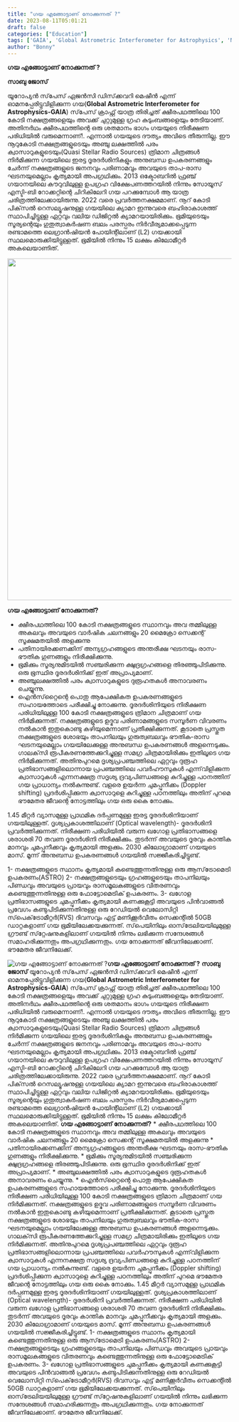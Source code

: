 ```yaml
---
title: "ഗയ എങ്ങോട്ടാണ് നോക്കുന്നത് ?"
date: 2023-08-11T05:01:21
draft: false
categories: ["Education"]
tags: ['GAIA', 'Global Astrometric Interferometer for Astrophysics', 'NASA']
author: "Bonny"
---
```


<strong>ഗയ എങ്ങോട്ടാണ് നോക്കുന്നത് ?</strong>

<strong>സാബു ജോസ് </strong>

യൂറോപ്യന്‍ സ്‌പേസ് ഏജന്‍സി ഡിസ്‌ക്കവറി മെഷീന്‍ എന്ന് ഓമനപ്പേരിട്ടുവിളിക്കുന്ന ഗയ(<strong>Global Astrometric Interferometer for Astrophysics-GAIA</strong>) സ്‌പേസ് ക്രാഫ്റ്റ് യാത്ര തിരിച്ചത് ക്ഷീരപഥത്തിലെ 100 കോടി നക്ഷത്രങ്ങളെയും അവക്ക് ചുറ്റുമുള്ള ഗ്രഹ കുടുംബങ്ങളെയും തേടിയാണ്. അതിനര്‍ഥം ക്ഷീരപഥത്തിന്റെ ഒരു ശതമാനം ഭാഗം ഗയയുടെ നിരീക്ഷണ പരിധിയില്‍ വരുമെന്നാണ്!. എന്നാല്‍ ഗയയുടെ ദൗത്യം അവിടെ തീരുന്നില്ല. ഈ നൂറുകോടി നക്ഷത്രങ്ങളുടെയും അഞ്ചു ലക്ഷത്തില്‍ പരം ക്വാസാറുകളുടെയും(Quasi Stellar Radio Sources) ത്രിമാന ചിത്രങ്ങള്‍ നിര്‍മിക്കുന്ന ഗയയിലെ ഇരട്ട ദൂരദര്‍ശിനികളും അനുബന്ധ ഉപകരണങ്ങളും ചേര്‍ന്ന് നക്ഷത്രങ്ങളുടെ ജനനവും പരിണാമവും അവയുടെ താപ-രാസ ഘടനയുമെല്ലാം കൃത്യമായി അപഗ്രഥിക്കും. 2013 ഒക്ടോബറില്‍ ഫ്രഞ്ച് ഗയാനയിലെ കൗറുവിലുള്ള ഉപഗ്രഹ വിക്ഷേപണത്തറയില്‍ നിന്നും സോയൂസ് എസ്ടി-ബി റോക്കറ്റിന്റെ ചിറികിലേറി ഗയ പറക്കുമ്പോള്‍ ആ യാത്ര ചരിത്രത്തിലേക്കായിരുന്നു. 2022 വരെ പ്രവർത്തനക്ഷമമാണ്. നൂറ് കോടി പിക്‌സല്‍ റെസല്യൂഷനുള്ള ഗയയിലെ ക്യാമറ ഇന്നുവരെ ബഹിരാകാശത്ത് സ്ഥാപിച്ചിട്ടുള്ള ഏറ്റവും വലിയ ഡിജിറ്റല്‍ ക്യാമറയായിരിക്കും. ഭൂമിയുടെയും സൂര്യന്റെയും ഗുതുത്വാകര്‍ഷണ ബലം പരസ്പരം നിര്‍വീര്യമാക്കപ്പെടുന്ന രണ്ടാമത്തെ ലെഗ്രാന്‍ഷിയന്‍ പോയിന്റിലാണ് (L2) ഗയക്കായി സ്ഥലമൊരുക്കിയിട്ടുള്ളത്. ഭൂമിയില്‍ നിന്നും 15 ലക്ഷം കിലോമീറ്റര്‍ അകലെയാണിത്.

<a href="http://13.232.38.164/wp-content/uploads/2023/08/fwwwweer.jpg"><img class="size-large wp-image-407033" src="http://13.232.38.164/wp-content/uploads/2023/08/fwwwweer-1024x768.jpg" alt="" width="1024" height="768" /></a>

<strong>ഗയ എങ്ങോട്ടാണ് നോക്കുന്നത്?</strong>

* ക്ഷീരപഥത്തിലെ 100 കോടി നക്ഷത്രങ്ങളുടെ സ്ഥാനവും അവ തമ്മിലുള്ള അകലവും അവയുടെ വാര്‍ഷിക ചലനങ്ങളും 20 മൈക്രോ സെക്കന്റ് സൂക്ഷമതയില്‍ അളക്കുന്നു
* പതിനായിരക്കണക്കിന് അന്യഗ്രഹങ്ങളുടെ അന്തരീക്ഷ ഘടനയും രാസ-ഭൗതിക ഗുണങ്ങളും നിരീക്ഷിക്കുന്നു.
* ഭൂമിക്കും സൂര്യനുമിടയില്‍ സഞ്ചരിക്കുന്ന ക്ഷുദ്രഗ്രഹങ്ങളെ തിരഞ്ഞുപിടിക്കുന്നു. ഒരു ഭൂസ്ഥിര ദൂരദര്‍ശിനിക്ക് ഇത് അപ്രാപ്യമാണ്.
* അഞ്ചുലക്ഷത്തില്‍ പരം ക്വാസാറുകളുടെ ദുരൂഹതകള്‍ അനാവരണം ചെയ്യുന്നു.
* ഐന്‍സ്‌റ്റൈന്റെ പൊതു ആപേക്ഷികത ഉപകരണങ്ങളുടെ സഹായത്തോടെ പരീക്ഷിച്ചു നോക്കുന്നു.
ദൂരദര്‍ശിനിയുടെ നിരീക്ഷണ പരിധിയിലുള്ള 100 കോടി നക്ഷത്രങ്ങളുടെ ത്രിമാന ചിത്രമാണ് ഗയ നിര്‍മിക്കുന്നത്. നക്ഷത്രങ്ങളുടെ ഉദ്ഭവ പരിണാമങ്ങളുടെ സമ്പൂര്‍ണ വിവരണം നല്‍കാന്‍ ഇതുകൊണ്ടു കഴിയുമെന്നാണ് പ്രതീക്ഷിക്കുന്നത്. കൂടാതെ പ്രസ്തുത നക്ഷത്രങ്ങളുടെ ശോഭയും താപനിലയും ഗുരുത്വബലവും ഭൗതിക-രാസ ഘടനയുമെല്ലാം ഗയയിലേക്കുള്ള അനുബന്ധ ഉപകരണങ്ങള്‍ അളന്നെടുക്കും. ഗാലക്‌സി രൂപീകരണത്തേക്കുറിച്ചുള്ള സമഗ്ര ചിത്രമായിരിക്കും ഇതിലൂടെ ഗയ നിര്‍മിക്കുന്നത്. അതിനുപുറമെ ദൃശ്യപ്രപഞ്ചത്തിലെ ഏറ്റവും ദുരൂഹ പ്രതിഭാസങ്ങളിലൊന്നായ പ്രപഞ്ചത്തിലെ പവര്‍ഹൗസുകള്‍ എന്ന്‌വിളിക്കുന്ന ക്വാസാറുകള്‍ എന്നനക്ഷത്ര സദൃശ്യ ദ്രവ്യപിണ്ഡങ്ങളെ കുറിച്ചുള്ള പഠനത്തിന് ഗയ പ്രാധാന്യം നല്‍കുന്നുണ്ട്. വളരെ ഉയര്‍ന്ന ചുമപ്പുനീക്കം (Doppler shifting) പ്രദര്‍ശിപ്പിക്കുന്ന ക്വാസാറുളെ കുറിച്ചുള്ള പഠനത്തിലും അതിന് പുറമെ ഭൗമേതര ജീവന്റെ നോട്ടത്തിലും ഗയ ഒരു കൈ നോക്കും.

1.45 മീറ്റര്‍ വ്യാസമുള്ള പ്രാഥമിക ദര്‍പ്പണമുള്ള ഇരട്ട ദൂരദര്‍ശിനിയാണ് ഗയയിലുള്ളത്. ദൃശ്യപ്രകാശത്തിലാണ് (Optical wavelength)- ദൂരദര്‍ശിനി പ്രവര്‍ത്തിക്കുന്നത്. നിരീക്ഷണ പരിധിയില്‍ വരുന്ന ഖഗോള പ്രതിഭാസങ്ങളെ ശരാശരി 70 തവണ ദൂരദര്‍ശിനി നിരീക്ഷിക്കും. തുടര്‍ന്ന് അവയുടെ ദൂരവും കാന്തിക മാനവും ചുമപ്പുനീക്കവും കൃത്യമായി അളക്കും. 2030 കിലോഗ്രാമാണ് ഗയയുടെ മാസ്.
മൂന്ന് അനുബന്ധ ഉപകരണങ്ങള്‍ ഗയയില്‍ സജ്ജീകരിച്ചിട്ടുണ്ട്.

1- നക്ഷത്രങ്ങളുടെ സ്ഥാനം കൃത്യമായി കണ്ടെത്തുന്നതിനുള്ള ഒരു ആസ്‌ട്രോമെട്രി ഉപകരണം(ASTRO)
2- നക്ഷത്രങ്ങളുടെയും ഗ്രഹങ്ങളുടെയും താപനിലയും പിണ്ഡവും അവയുടെ പ്രായവും രാസമൂലകങ്ങളുടെ വിതരണവും കണ്ടെത്തുന്നതിനുള്ള ഒരു ഫോട്ടോമെട്രിക് ഉപകരണം.
3- ഖഗോള പ്രതിഭാസങ്ങളുടെ ചുമപ്പുനീക്കം കൃത്യമായി കണക്കുകൂട്ടി അവയുടെ പിന്‍വാങ്ങല്‍ പ്രവേഗം കണ്ടുപിടിക്കുന്നതിനുള്ള ഒരു റേഡിയല്‍ വെലോസിറ്റി സ്‌പെക്‌ട്രോമീറ്റര്‍(RVS)
ദിവസവും എട്ട് മണിക്കൂര്‍വീതം സെക്കന്റില്‍ 50GB ഡാറ്റകളാണ് ഗയ ഭൂമിയിലേക്കയക്കുന്നത്. സ്‌പെയിനിലും ഓസ്‌ട്രേലിയയിലുമുള്ള ഗ്രൗണ്ട് സ്‌റ്റേഷനുകളിലാണ് ഗയയില്‍ നിന്നും ലഭിക്കുന്ന സന്ദേശങ്ങള്‍ സമാഹരിക്കുന്നതും അപഗ്രഥിക്കുന്നതും. ഗയ നോക്കുന്നത് ജീവനിലേക്കാണ്. ഭൗമേതര ജീവനിലേക്ക്.


![ഗയ എങ്ങോട്ടാണ് നോക്കുന്നത് ?](http://13.232.38.164/wp-content/uploads/2023/08/fwwwweer-1024x768.jpg)**ഗയ എങ്ങോട്ടാണ് നോക്കുന്നത് ?** **സാബു ജോസ്** യൂറോപ്യന്‍ സ്‌പേസ് ഏജന്‍സി ഡിസ്‌ക്കവറി മെഷീന്‍ എന്ന് ഓമനപ്പേരിട്ടുവിളിക്കുന്ന ഗയ(**Global Astrometric Interferometer for Astrophysics-GAIA**) സ്‌പേസ് ക്രാഫ്റ്റ് യാത്ര തിരിച്ചത് ക്ഷീരപഥത്തിലെ 100 കോടി നക്ഷത്രങ്ങളെയും അവക്ക് ചുറ്റുമുള്ള ഗ്രഹ കുടുംബങ്ങളെയും തേടിയാണ്. അതിനര്‍ഥം ക്ഷീരപഥത്തിന്റെ ഒരു ശതമാനം ഭാഗം ഗയയുടെ നിരീക്ഷണ പരിധിയില്‍ വരുമെന്നാണ്!. എന്നാല്‍ ഗയയുടെ ദൗത്യം അവിടെ തീരുന്നില്ല. ഈ നൂറുകോടി നക്ഷത്രങ്ങളുടെയും അഞ്ചു ലക്ഷത്തില്‍ പരം ക്വാസാറുകളുടെയും(Quasi Stellar Radio Sources) ത്രിമാന ചിത്രങ്ങള്‍ നിര്‍മിക്കുന്ന ഗയയിലെ ഇരട്ട ദൂരദര്‍ശിനികളും അനുബന്ധ ഉപകരണങ്ങളും ചേര്‍ന്ന് നക്ഷത്രങ്ങളുടെ ജനനവും പരിണാമവും അവയുടെ താപ-രാസ ഘടനയുമെല്ലാം കൃത്യമായി അപഗ്രഥിക്കും. 2013 ഒക്ടോബറില്‍ ഫ്രഞ്ച് ഗയാനയിലെ കൗറുവിലുള്ള ഉപഗ്രഹ വിക്ഷേപണത്തറയില്‍ നിന്നും സോയൂസ് എസ്ടി-ബി റോക്കറ്റിന്റെ ചിറികിലേറി ഗയ പറക്കുമ്പോള്‍ ആ യാത്ര ചരിത്രത്തിലേക്കായിരുന്നു. 2022 വരെ പ്രവർത്തനക്ഷമമാണ്. നൂറ് കോടി പിക്‌സല്‍ റെസല്യൂഷനുള്ള ഗയയിലെ ക്യാമറ ഇന്നുവരെ ബഹിരാകാശത്ത് സ്ഥാപിച്ചിട്ടുള്ള ഏറ്റവും വലിയ ഡിജിറ്റല്‍ ക്യാമറയായിരിക്കും. ഭൂമിയുടെയും സൂര്യന്റെയും ഗുതുത്വാകര്‍ഷണ ബലം പരസ്പരം നിര്‍വീര്യമാക്കപ്പെടുന്ന രണ്ടാമത്തെ ലെഗ്രാന്‍ഷിയന്‍ പോയിന്റിലാണ് (L2) ഗയക്കായി സ്ഥലമൊരുക്കിയിട്ടുള്ളത്. ഭൂമിയില്‍ നിന്നും 15 ലക്ഷം കിലോമീറ്റര്‍ അകലെയാണിത്. [](http://13.232.38.164/wp-content/uploads/2023/08/fwwwweer.jpg) **ഗയ എങ്ങോട്ടാണ് നോക്കുന്നത്?** * ക്ഷീരപഥത്തിലെ 100 കോടി നക്ഷത്രങ്ങളുടെ സ്ഥാനവും അവ തമ്മിലുള്ള അകലവും അവയുടെ വാര്‍ഷിക ചലനങ്ങളും 20 മൈക്രോ സെക്കന്റ് സൂക്ഷമതയില്‍ അളക്കുന്നു * പതിനായിരക്കണക്കിന് അന്യഗ്രഹങ്ങളുടെ അന്തരീക്ഷ ഘടനയും രാസ-ഭൗതിക ഗുണങ്ങളും നിരീക്ഷിക്കുന്നു. * ഭൂമിക്കും സൂര്യനുമിടയില്‍ സഞ്ചരിക്കുന്ന ക്ഷുദ്രഗ്രഹങ്ങളെ തിരഞ്ഞുപിടിക്കുന്നു. ഒരു ഭൂസ്ഥിര ദൂരദര്‍ശിനിക്ക് ഇത് അപ്രാപ്യമാണ്. * അഞ്ചുലക്ഷത്തില്‍ പരം ക്വാസാറുകളുടെ ദുരൂഹതകള്‍ അനാവരണം ചെയ്യുന്നു. * ഐന്‍സ്‌റ്റൈന്റെ പൊതു ആപേക്ഷികത ഉപകരണങ്ങളുടെ സഹായത്തോടെ പരീക്ഷിച്ചു നോക്കുന്നു. ദൂരദര്‍ശിനിയുടെ നിരീക്ഷണ പരിധിയിലുള്ള 100 കോടി നക്ഷത്രങ്ങളുടെ ത്രിമാന ചിത്രമാണ് ഗയ നിര്‍മിക്കുന്നത്. നക്ഷത്രങ്ങളുടെ ഉദ്ഭവ പരിണാമങ്ങളുടെ സമ്പൂര്‍ണ വിവരണം നല്‍കാന്‍ ഇതുകൊണ്ടു കഴിയുമെന്നാണ് പ്രതീക്ഷിക്കുന്നത്. കൂടാതെ പ്രസ്തുത നക്ഷത്രങ്ങളുടെ ശോഭയും താപനിലയും ഗുരുത്വബലവും ഭൗതിക-രാസ ഘടനയുമെല്ലാം ഗയയിലേക്കുള്ള അനുബന്ധ ഉപകരണങ്ങള്‍ അളന്നെടുക്കും. ഗാലക്‌സി രൂപീകരണത്തേക്കുറിച്ചുള്ള സമഗ്ര ചിത്രമായിരിക്കും ഇതിലൂടെ ഗയ നിര്‍മിക്കുന്നത്. അതിനുപുറമെ ദൃശ്യപ്രപഞ്ചത്തിലെ ഏറ്റവും ദുരൂഹ പ്രതിഭാസങ്ങളിലൊന്നായ പ്രപഞ്ചത്തിലെ പവര്‍ഹൗസുകള്‍ എന്ന്‌വിളിക്കുന്ന ക്വാസാറുകള്‍ എന്നനക്ഷത്ര സദൃശ്യ ദ്രവ്യപിണ്ഡങ്ങളെ കുറിച്ചുള്ള പഠനത്തിന് ഗയ പ്രാധാന്യം നല്‍കുന്നുണ്ട്. വളരെ ഉയര്‍ന്ന ചുമപ്പുനീക്കം (Doppler shifting) പ്രദര്‍ശിപ്പിക്കുന്ന ക്വാസാറുളെ കുറിച്ചുള്ള പഠനത്തിലും അതിന് പുറമെ ഭൗമേതര ജീവന്റെ നോട്ടത്തിലും ഗയ ഒരു കൈ നോക്കും. 1.45 മീറ്റര്‍ വ്യാസമുള്ള പ്രാഥമിക ദര്‍പ്പണമുള്ള ഇരട്ട ദൂരദര്‍ശിനിയാണ് ഗയയിലുള്ളത്. ദൃശ്യപ്രകാശത്തിലാണ് (Optical wavelength)- ദൂരദര്‍ശിനി പ്രവര്‍ത്തിക്കുന്നത്. നിരീക്ഷണ പരിധിയില്‍ വരുന്ന ഖഗോള പ്രതിഭാസങ്ങളെ ശരാശരി 70 തവണ ദൂരദര്‍ശിനി നിരീക്ഷിക്കും. തുടര്‍ന്ന് അവയുടെ ദൂരവും കാന്തിക മാനവും ചുമപ്പുനീക്കവും കൃത്യമായി അളക്കും. 2030 കിലോഗ്രാമാണ് ഗയയുടെ മാസ്. മൂന്ന് അനുബന്ധ ഉപകരണങ്ങള്‍ ഗയയില്‍ സജ്ജീകരിച്ചിട്ടുണ്ട്. 1- നക്ഷത്രങ്ങളുടെ സ്ഥാനം കൃത്യമായി കണ്ടെത്തുന്നതിനുള്ള ഒരു ആസ്‌ട്രോമെട്രി ഉപകരണം(ASTRO) 2- നക്ഷത്രങ്ങളുടെയും ഗ്രഹങ്ങളുടെയും താപനിലയും പിണ്ഡവും അവയുടെ പ്രായവും രാസമൂലകങ്ങളുടെ വിതരണവും കണ്ടെത്തുന്നതിനുള്ള ഒരു ഫോട്ടോമെട്രിക് ഉപകരണം. 3- ഖഗോള പ്രതിഭാസങ്ങളുടെ ചുമപ്പുനീക്കം കൃത്യമായി കണക്കുകൂട്ടി അവയുടെ പിന്‍വാങ്ങല്‍ പ്രവേഗം കണ്ടുപിടിക്കുന്നതിനുള്ള ഒരു റേഡിയല്‍ വെലോസിറ്റി സ്‌പെക്‌ട്രോമീറ്റര്‍(RVS) ദിവസവും എട്ട് മണിക്കൂര്‍വീതം സെക്കന്റില്‍ 50GB ഡാറ്റകളാണ് ഗയ ഭൂമിയിലേക്കയക്കുന്നത്. സ്‌പെയിനിലും ഓസ്‌ട്രേലിയയിലുമുള്ള ഗ്രൗണ്ട് സ്‌റ്റേഷനുകളിലാണ് ഗയയില്‍ നിന്നും ലഭിക്കുന്ന സന്ദേശങ്ങള്‍ സമാഹരിക്കുന്നതും അപഗ്രഥിക്കുന്നതും. ഗയ നോക്കുന്നത് ജീവനിലേക്കാണ്. ഭൗമേതര ജീവനിലേക്ക്.
